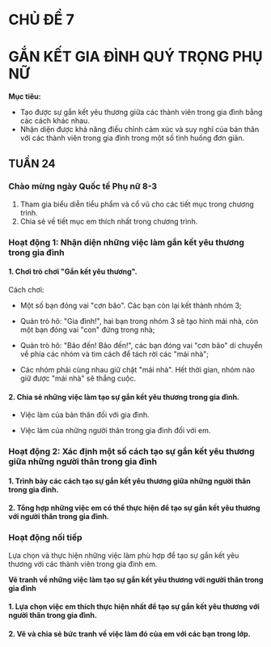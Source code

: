 # CHỦ ĐỀ 7
# GẮN KẾT GIA ĐÌNH QUÝ TRỌNG PHỤ NỮ

**Mục tiêu:**
* Tạo được sự gắn kết yêu thương giữa các thành viên trong gia đình bằng các cách khác nhau.
* Nhận diện được khả năng điều chỉnh cảm xúc và suy nghĩ của bản thân với các thành viên trong gia đình trong một số tình huống đơn giản.

## TUẦN 24

### Chào mừng ngày Quốc tế Phụ nữ 8-3
1. Tham gia biểu diễn tiểu phẩm và cổ vũ cho các tiết mục trong chương trình.
2. Chia sẻ về tiết mục em thích nhất trong chương trình.

   
### Hoạt động 1: Nhận diện những việc làm gắn kết yêu thương trong gia đình

#### 1. Chơi trò chơi "Gắn kết yêu thương".

Cách chơi:

- Một số bạn đóng vai "cơn bão". Các bạn còn lại kết thành nhóm 3;

- Quản trò hô: "Gia đình!", hai bạn trong nhóm 3 sẽ tạo hình mái nhà, còn một bạn đóng vai "con" đứng trong nhà;

- Quản trò hô: "Bão đến! Bão đến!", các bạn đóng vai "cơn bão" di chuyển về phía các nhóm và tìm cách để tách rời các "mái nhà";

- Các nhóm phải cùng nhau giữ chặt "mái nhà". Hết thời gian, nhóm nào giữ được "mái nhà" sẽ thắng cuộc.

#### 2. Chia sẻ những việc làm tạo sự gắn kết yêu thương trong gia đình.

- Việc làm của bản thân đối với gia đình.

- Việc làm của những người thân trong gia đình đối với em.

### Hoạt động 2: Xác định một số cách tạo sự gắn kết yêu thương giữa những người thân trong gia đình

#### 1. Trình bày các cách tạo sự gắn kết yêu thương giữa những người thân trong gia đình.

#### 2. Tổng hợp những việc em có thể thực hiện để tạo sự gắn kết yêu thương với người thân trong gia đình.

### Hoạt động nối tiếp

Lựa chọn và thực hiện những việc làm phù hợp để tạo sự gắn kết yêu thương với các thành viên trong gia đình em.

**Vẽ tranh về những việc làm tạo sự gắn kết yêu thương với người thân trong gia đình**

#### 1. Lựa chọn việc em thích thực hiện nhất để tạo sự gắn kết yêu thương với người thân trong gia đình.

#### 2. Vẽ và chia sẻ bức tranh về việc làm đó của em với các bạn trong lớp.
